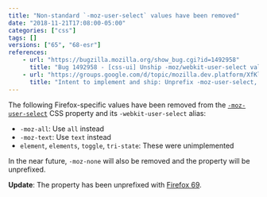 ```yaml
---
title: "Non-standard `-moz-user-select` values have been removed"
date: "2018-11-21T17:08:00-05:00"
categories: ["css"]
tags: []
versions: ["65", "68-esr"]
references:
    - url: "https://bugzilla.mozilla.org/show_bug.cgi?id=1492958"
      title: "Bug 1492958 - [css-ui] Unship -moz/webkit-user-select values not supported by other UAs / spec"
    - url: "https://groups.google.com/d/topic/mozilla.dev.platform/XfKl9Jt7ZQ8/discussion"
      title: "Intent to implement and ship: Unprefix -moz-user-select, unship mozilla-specific values."
---
```

The following Firefox-specific values have been removed from the [`-moz-user-select`](https://developer.mozilla.org/docs/Web/CSS/user-select) CSS property and its `-webkit-user-select` alias:

* `-moz-all`: Use `all` instead
* `-moz-text`: Use `text` instead
* `element`, `elements`, `toggle`, `tri-state`: These were unimplemented

In the near future, `-moz-none` will also be removed and the property will be unprefixed.

**Update**: The property has been unprefixed with [Firefox 69](https://www.fxsitecompat.dev/en-CA/docs/2018/non-standard-moz-user-select-values-have-been-removed/).

